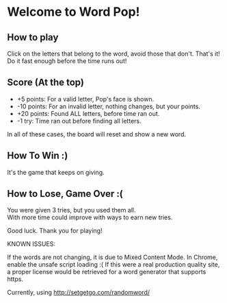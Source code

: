 # Welcome to Word Pop!

## How to play
Click on the letters that belong to the word, avoid those that don't. That's it!
Do it fast enough before the time runs out!  

## Score (At the top)
- +5 points:  For a valid letter, Pop's face is shown.
- -10 points:  For an invalid letter, nothing changes, but your points.
- +20 points:  Found ALL letters, before time ran out.
- -1 try: Time ran out before finding all letters.

In all of these cases, the board will reset and show a new word.

## How To Win  :)
It's the game that keeps on giving.

## How to Lose, Game Over  :(
You were given 3 tries, but you used them all.  
With more time could  improve with ways to earn new tries.

Good luck.  Thank you for playing!

KNOWN ISSUES:

If the words are not changing, it is due to Mixed Content Mode. In Chrome, enable the unsafe script loading :( 
If this were a real production quality site, a proper license would be retrieved for a word generator that supports https.

Currently, using http://setgetgo.com/randomword/